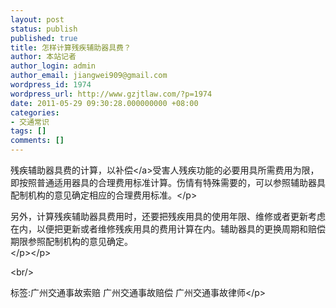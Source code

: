 ```yaml
---
layout: post
status: publish
published: true
title: 怎样计算残疾辅助器具费？
author: 本站记者
author_login: admin
author_email: jiangwei909@gmail.com
wordpress_id: 1974
wordpress_url: http://www.gzjtlaw.com/?p=1974
date: 2011-05-29 09:30:28.000000000 +08:00
categories:
- 交通常识
tags: []
comments: []
---
```

<p><p> 残疾辅助器具费的计算，以<a>补偿<&#47;a>受害人残疾功能的必要用具所需费用为限，即按照普通适用器具的合理费用标准计算。伤情有特殊需要的，可以参照辅助器具配制机构的意见确定相应的合理费用标准。<&#47;p><p> 另外，计算残疾辅助器具费用时，还要把残疾用具的使用年限、维修或者更新考虑在内，以便把更新或者维修残疾用具的费用计算在内。辅助器具的更换周期和赔偿期限参照配制机构的意见确定。 <br><&#47;p><&#47;p><br&#47;><p>标签:广州交通事故索赔 广州交通事故赔偿 广州交通事故律师<&#47;p>
